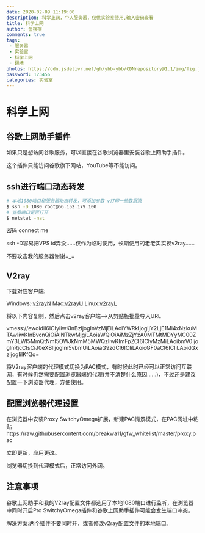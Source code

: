 ```yaml
---
date: 2020-02-09 11:19:00
description: 科学上网，个人服务器，仅供实验室使用,输入密码查看
title: 科学上网
author: 鱼摆摆
comments: true
tags: 
 - 服务器
 - 实验室
 - 科学上网
 - 翻墙
photos: https://cdn.jsdelivr.net/gh/ybb-ybb/CDNrepository@1.1/img/fig.jpg
password: 123456
categories: 实验室
---
```

# 科学上网
## 谷歌上网助手插件

如果只是想访问谷歌服务，可以直接在谷歌浏览器里安装谷歌上网助手插件。

这个插件只能访问谷歌旗下网站，YouTube等不能访问。

## ssh进行端口动态转发

```bash
# 本地1080端口和服务器动态转发，可添加参数-v打印一些数据流
$ ssh -D 1080 root@66.152.179.100
# 查看端口是否打开
$ netstat -nat
```

密码 connect me

ssh -D容易把VPS id弄没……仅作为临时使用，长期使用的老老实实换v2ray……  

不要攻击我的服务器谢谢=_=

## V2ray

下载对应客户端:

Windows:·[v2rayN](https://tlanyan.me/download.php?filename=/v2/windows/v2rayN-v3.5.zip)
Mac:[v2rayU](https://tlanyan.me/download.php?filename=/v2/macos/v2rayU-v1.5.1.dmg)
Linux:[v2rayL](https://github.com/jiangxufeng/v2rayL)

将以下内容复制，然后点击v2ray客户端——>从剪贴板批量导入URL

vmess://ewoidiI6ICIyIiwKInBzIjogInVzMjEiLAoiYWRkIjogIjY2LjE1Mi4xNzkuMTAwIiwKInBvcnQiOiAiNTkwMjgiLAoiaWQiOiAiMzZjYzA0MTMtMDYyMC00ZmY3LWI5MmQtNmI5OWJkNmM5MWQzIiwKImFpZCI6ICIyMzMiLAoibmV0IjogInRjcCIsCiJ0eXBlIjogIm5vbmUiLAoiaG9zdCI6ICIiLAoicGF0aCI6ICIiLAoidGxzIjogIiIKfQo=

将V2ray客户端的代理模式切换为PAC模式，有时候此时已经可以正常访问互联网，有时候仍然需要配置浏览器端的代理(并不清楚什么原因……)，不过还是建议配置一下浏览器代理，方便使用。

## 配置浏览器代理设置

在浏览器中安装Proxy SwitchyOmega扩展，新建PAC情景模式，在PAC网址中粘贴https://raw.githubusercontent.com/breakwa11/gfw_whitelist/master/proxy.pac

立即更新，应用更改。

浏览器切换到代理模式后，正常访问外网。

## 注意事项

谷歌上网助手和我的V2ray配置文件都选用了本地1080端口进行监听，在浏览器中同时开启Pro SwitchyOmega插件和谷歌上网助手插件可能会发生端口冲突。

解决方案:两个插件不要同时开，或者修改v2ray配置文件的本地端口。